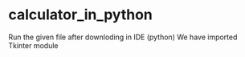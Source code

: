 # calculator_in_python

Run the given file after downloding in IDE (python)
We have imported Tkinter module
